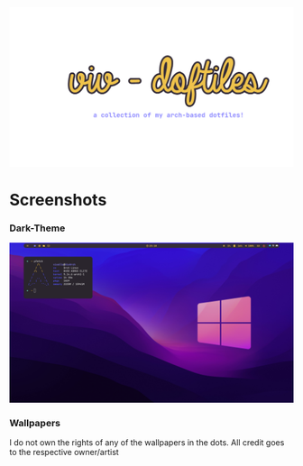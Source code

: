 ![Logo](docs/logo.png)

# Screenshots

### Dark-Theme
![darkYellowTheme](https://github.com/Vivallo04/dotfiles/blob/master/docs/darkYellowTheme.png)

### Wallpapers
I do not own the rights of any of the wallpapers in the dots. All credit goes to the respective owner/artist
